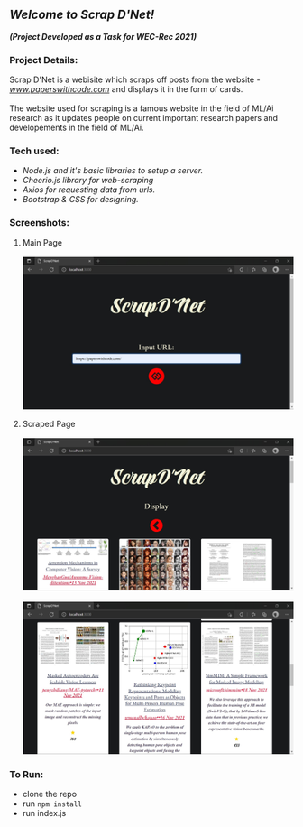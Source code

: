 ## *Welcome to Scrap D'Net!*

***(Project Developed as a Task for WEC-Rec 2021)***
### Project Details:
Scrap D'Net is a webisite which scraps off posts from the website - *www.paperswithcode.com* and displays it in the form of cards.
<br>
<br>
The website used for scraping is a famous website in the field of ML/Ai research as it updates people on current important research papers and developements in the field of ML/Ai.

### Tech used:
- *Node.js and it's basic libraries to setup a server.*
- *Cheerio.js library for web-scraping*
- *Axios for requesting data from urls.*
- *Bootstrap & CSS for designing.*

### Screenshots:
1. Main Page <br><br>
![main](./images/main.jpg "main")

2. Scraped Page <br><br>
![scraped](./images/scraped.jpg "scraped")
<br><br>
![scraped_2](./images/scraped_2.jpg "scraped_2")

### To Run:
- clone the repo
- run `npm install`
- run index.js